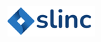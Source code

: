 <!-- ![image info](utils/images/slinc_logo.png) -->
<p align="center">
  <img src="utils/images/slinc_logo.png" width=200/>
</p>